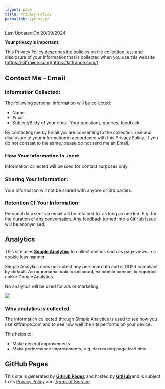 ```yaml
---
layout: page
title: Privacy Policy
permalink: /privacy/
---
```


Last Updated On 20/09/2024 

**Your privacy is important.**

This Privacy Policy describes the policies on the collection, use and disclosure of your information that is collected when you use this website [https://kitfrance.com](https://kitfrance.com/). 

## Contact Me - Email

### Information Collected:

The following personal information will be collected:

- Name
- Email
- Subject/Body of your email. Your questions, queries, feedback.

By contacting me by Email you are consenting to the collection, use and disclosure of your information in accordance with this Privacy Policy. If you do not consent to the same, please do not send me an Email.

### How Your Information Is Used:

Information collected will be used for contact purposes only.

### Sharing Your Information:

Your information will not be shared with anyone or 3rd parties.

### Retention Of Your Information:

Personal data sent via email will be retained for as long as needed. E.g. for the duration of any conversation. Any feedback turned into a GitHub Issue will be anonymised. 

## Analytics

This site uses [**Simple Analytics**](https://www.simpleanalytics.com/) to collect metrics such as page views in a cookie less manner. 

Simple Analytics does not collect any personal data and is GDPR compliant by default. As no personal data is collected, no cookie consent is required unlike Google Analytics. 

No analytics will be used for ads or marketing.

<a href="https://dashboard.simpleanalytics.com/?utm_source=kitfrance.com&utm_content=badge" referrerpolicy="origin" target="_blank"><picture><source srcset="https://simpleanalyticsbadges.com/kitfrance.com?mode=dark" media="(prefers-color-scheme: dark)" /><img src="https://simpleanalyticsbadges.com/kitfrance.com?mode=light" loading="lazy" referrerpolicy="no-referrer" crossorigin="anonymous" /></picture></a>

### Why analytics is collected

The information collected through Simple Analytics is used to see how you use kitfrance.com and to see how well the site performs on your device.

This helps to:

- Make general improvements
- Make performance improvements, e.g. decreasing page load time

## GitHub Pages

This site is generated by [**GitHub Pages**](https://pages.github.com/) and hosted by [**GitHub**](https://github.com/) and is subject to its [Privacy Policy](https://docs.github.com/en/free-pro-team@latest/github/site-policy/github-privacy-statement) and [Terms of Service](https://docs.github.com/en/free-pro-team@latest/github/site-policy/github-terms-of-service).
